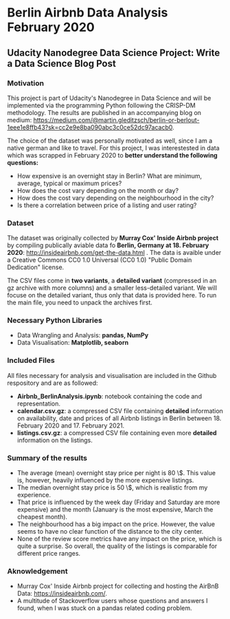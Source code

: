 # Berlin Airbnb Data Analysis February 2020

## Udacity Nanodegree Data Science Project: Write a Data Science Blog Post


### Motivation
This project is part of Udacity's Nanodegree in Data Science and will be implemented via the programming Python following the CRISP-DM methodology. The results are published in an accompanying blog on medium:   https://medium.com/@martin.gleditzsch/berlin-or-berlout-1eee1e8ffb43?sk=cc2e9e8ba090abc3c0ce52dc97acacb0.

The choice of the dataset was personally motivated as well, since I am a native german and like to travel. For this project, I was interestested in data which was scrapped in February 2020 to **better understand the following questions:**
* How expensive is an overnight stay in Berlin? What are minimum, average, typical or maximum prices?
* How does the cost vary depending on the month or day?
* How does the cost vary depending on the neighbourhood in the city?
* Is there a correlation between price of a listing and user rating?

### Dataset
The dataset was originally collected by **Murray Cox' Inside Airbnb project**  by compiling publically aviable data fo **Berlin, Germany at  18. February 2020**: http://insideairbnb.com/get-the-data.html .
The data is avaible under a Creative Commons CC0 1.0 Universal (CC0 1.0) "Public Domain Dedication" license.

The CSV files come in **two variants**, a **detailed variant** (compressed in an gz archive with more columns) and a smaller less-detailed variant. We will focuse on the detailed variant, thus only that data is provided here. To run the main file, you need to unpack the archives first.

### Necessary Python Libraries 
* Data Wrangling and Analysis: **pandas, NumPy**
* Data Visualisation: **Matplotlib, seaborn**

### Included Files
All files necessary for analysis and visualisation are included in the Github respository and are as followed:
* **Airbnb_BerlinAnalysis.ipynb**: notebook containing the code and representation.
* **calendar.csv.gz**: a compressed CSV file containing **detailed** information on availability, date and prices of all Airbnb listings in Berlin between 18. February 2020 and 17. February 2021.
* **listings.csv.gz**: a compressed CSV file containing even more **detailed** information on the listings.

### Summary of the results

* The average (mean) overnight stay price per night is 80 \\$.  This value is, however, heavily influenced by the more expensive listings. 
* The median overnight stay price is 50 \\$, which is realistic from my experience.
* That price is influenced by the week day (Friday and Saturday are more expensive) and the month (January is the most expensive, March the cheapest month).
* The neighbourhood has a big impact on the price. However, the value seems to have no clear function of the distance to the city center.
* None of the review score metrics have any impact on the price, which is quite a surprise. So overall, the quality of the listings is comparable for different price ranges.


### Aknowledgement
* Murray Cox' Inside Airbnb project for collecting and hosting the AirBnB Data: https://insideairbnb.com/.
* A multitude of Stackoverflow users whose questions and answers I found, when I was stuck on a pandas related coding problem.
